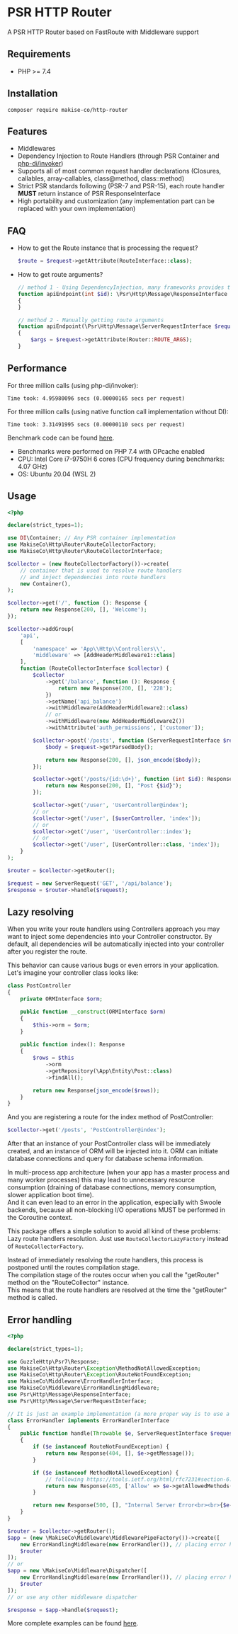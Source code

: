 # PSR HTTP Router
A PSR HTTP Router based on FastRoute with Middleware support

## Requirements
* PHP >= 7.4

## Installation
`composer require makise-co/http-router`

## Features
* Middlewares
* Dependency Injection to Route Handlers (through PSR Container and [php-di/invoker](https://github.com/PHP-DI/Invoker))
* Supports all of most common request handler declarations (Closures, callables, array-callables, class@method, class::method)
* Strict PSR standards following (PSR-7 and PSR-15), each route handler **MUST** return instance of PSR ResponseInterface
* High portability and customization (any implementation part can be replaced with your own implementation)

## FAQ
* How to get the Route instance that is processing the request?

    ```php
    $route = $request->getAttribute(RouteInterface::class);
    ```
  
* How to get route arguments?

    ```php
    // method 1 - Using DependencyInjection, many frameworks provides this way
    function apiEndpoint(int $id): \Psr\Http\Message\ResponseInterface
    {
    }
  
    // method 2 - Manually getting route arguments
    function apiEndpoint(\Psr\Http\Message\ServerRequestInterface $request): \Psr\Http\Message\ResponseInterface
    {
        $args = $request->getAttribute(Router::ROUTE_ARGS);
    }
    ```

## Performance
For three million calls (using php-di/invoker):
```
Time took: 4.95980096 secs (0.00000165 secs per request)
```

For three million calls (using native function call implementation without DI):
```
Time took: 3.31491995 secs (0.00000110 secs per request)
```

Benchmark code can be found [here](examples/benchmark.php).
* Benchmarks were performed on PHP 7.4 with OPcache enabled
* CPU: Intel Core i7-9750H 6 cores (CPU frequency during benchmarks: 4.07 GHz)
* OS: Ubuntu 20.04 (WSL 2)

## Usage

```php
<?php

declare(strict_types=1);

use DI\Container; // Any PSR container implementation
use MakiseCo\Http\Router\RouteCollectorFactory;
use MakiseCo\Http\Router\RouteCollectorInterface;

$collector = (new RouteCollectorFactory())->create(
    // container that is used to resolve route handlers
    // and inject dependencies into route handlers
    new Container(),
);

$collector->get('/', function (): Response {
    return new Response(200, [], 'Welcome');
});

$collector->addGroup(
    'api',
    [
        'namespace' => 'App\\Http\\Controllers\\',
        'middleware' => [AddHeaderMiddleware1::class]
    ],
    function (RouteCollectorInterface $collector) {
        $collector
            ->get('/balance', function (): Response {
                return new Response(200, [], '228');
            })
            ->setName('api_balance')
            ->withMiddleware(AddHeaderMiddleware2::class)
            // or
            ->withMiddleware(new AddHeaderMiddleware2())
            ->withAttribute('auth_permissions', ['customer']);

        $collector->post('/posts', function (ServerRequestInterface $request): Response {
            $body = $request->getParsedBody();

            return new Response(200, [], json_encode($body));
        });

        $collector->get('/posts/{id:\d+}', function (int $id): Response {
            return new Response(200, [], "Post {$id}");
        });

        $collector->get('/user', 'UserController@index');
        // or
        $collector->get('/user', [$userController, 'index']);
        // or
        $collector->get('/user', 'UserController::index');
        // or
        $collector->get('/user', [UserController::class, 'index']);
    }
);

$router = $collector->getRouter();

$request = new ServerRequest('GET', '/api/balance');
$response = $router->handle($request);
```

## Lazy resolving
When you write your route handlers using Controllers approach 
you may want to inject some dependencies into your Controller constructor.
By default, all dependencies will be automatically injected into your controller after you register the route.

This behavior can cause various bugs or even errors in your application.
Let's imagine your controller class looks like:
```php
class PostController
{
    private ORMInterface $orm;

    public function __construct(ORMInterface $orm)
    {
        $this->orm = $orm;   
    }
    
    public function index(): Response
    {
        $rows = $this
            ->orm
            ->getRepository(\App\Entity\Post::class)
            ->findAll();

        return new Response(json_encode($rows));
    }
}
```

And you are registering a route for the index method of PostController:
```php
$collector->get('/posts', 'PostController@index');
```

After that an instance of your PostController class will be immediately created,
and an instance of ORM will be injected into it.
ORM can initiate database connections and query for database schema information.

In multi-process app architecture (when your app has a master process and many worker processes)
this may lead to unnecessary resource consumption 
(draining of database connections, memory consumption, slower application boot time).  
And it can even lead to an error in the application, especially with Swoole backends, because all non-blocking I/O operations
MUST be performed in the Coroutine context.

This package offers a simple solution to avoid all kind of these problems: Lazy route handlers resolution.
Just use `RouteCollectorLazyFactory` instead of `RouteCollectorFactory`.

Instead of immediately resolving the route handlers, this process is postponed until the routes compilation stage.  
The compilation stage of the routes occur when you call the "getRouter" method on the "RouteCollector" instance.  
This means that the route handlers are resolved at the time the "getRouter" method is called.

## Error handling
```php
<?php

declare(strict_types=1);

use GuzzleHttp\Psr7\Response;
use MakiseCo\Http\Router\Exception\MethodNotAllowedException;
use MakiseCo\Http\Router\Exception\RouteNotFoundException;
use MakiseCo\Middleware\ErrorHandlerInterface;
use MakiseCo\Middleware\ErrorHandlingMiddleware;
use Psr\Http\Message\ResponseInterface;
use Psr\Http\Message\ServerRequestInterface;

// It is just an example implementation (a more proper way is to use a response factory)
class ErrorHandler implements ErrorHandlerInterface
{
    public function handle(Throwable $e, ServerRequestInterface $request): ResponseInterface
    {
        if ($e instanceof RouteNotFoundException) {
            return new Response(404, [], $e->getMessage());
        }

        if ($e instanceof MethodNotAllowedException) {
            // following https://tools.ietf.org/html/rfc7231#section-6.5.5
            return new Response(405, ['Allow' => $e->getAllowedMethods()], $e->getMessage());
        }

        return new Response(500, [], "Internal Server Error<br><br>{$e->getMessage()}");
    }
}

$router = $collector->getRouter();
$app = (new \MakiseCo\Middleware\MiddlewarePipeFactory())->create([
    new ErrorHandlingMiddleware(new ErrorHandler()), // placing error handling middleware first
    $router
]);
// or
$app = new \MakiseCo\Middleware\Dispatcher([
    new ErrorHandlingMiddleware(new ErrorHandler()), // placing error handling middleware first
    $router
]);
// or use any other middleware dispatcher

$response = $app->handle($request);
```

More complete examples can be found [here](examples/collector.php).
